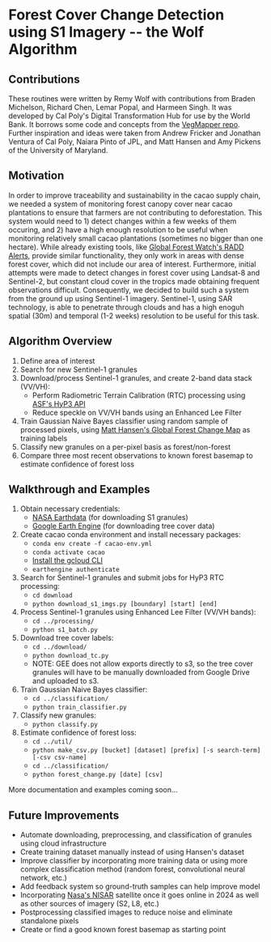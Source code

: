 # Forest Cover Change Detection using S1 Imagery -- the Wolf Algorithm

## Contributions

These routines were written by Remy Wolf with contributions from Braden Michelson, Richard Chen, Lemar Popal, and Harmeen Singh. It was developed by Cal Poly's Digital Transformation Hub for use by the World Bank. It borrows some code and concepts from the [VegMapper repo](https://github.com/NaiaraSPinto/VegMapper). Further inspiration and ideas were taken from Andrew Fricker and Jonathan Ventura of Cal Poly, Naiara Pinto of JPL, and Matt Hansen and Amy Pickens of the University of Maryland.

## Motivation

In order to improve traceability and sustainability in the cacao supply chain, we needed a system of monitoring forest canopy cover near cacao plantations to ensure that farmers are not contributing to deforestation. This system would need to 1) detect changes within a few weeks of them occuring, and 2) have a high enough resolution to be useful when monitoring relatively small cacao plantations (sometimes no bigger than one hectare). While already existing tools, like [Global Forest Watch's RADD Alerts](https://www.wur.nl/en/Research-Results/Chair-groups/Environmental-Sciences/Laboratory-of-Geo-information-Science-and-Remote-Sensing/Research/Sensing-measuring/RADD-Forest-Disturbance-Alert.htm), provide similar functionality, they only work in areas with dense forest cover, which did not include our area of interest. Furthermore, initial attempts were made to detect changes in forest cover using Landsat-8 and Sentinel-2, but constant cloud cover in the tropics made obtaining frequent observations difficult. Consequently, we decided to build such a system from the ground up using Sentinel-1 imagery. Sentinel-1, using SAR technology, is able to penetrate through clouds and has a high enoguh spatial (30m) and temporal (1-2 weeks) resolution to be useful for this task.

## Algorithm Overview

1) Define area of interest
2) Search for new Sentinel-1 granules
3) Download/process Sentinel-1 granules, and create 2-band data stack (VV/VH):
   * Perform Radiometric Terrain Calibration (RTC) processing using [ASF's HyP3 API](https://hyp3-docs.asf.alaska.edu/)
   * Reduce speckle on VV/VH bands using an Enhanced Lee Filter
5) Train Gaussian Naive Bayes classifier using random sample of processed pixels, using [Matt Hansen's Global Forest Change Map](https://developers.google.com/earth-engine/datasets/catalog/UMD_hansen_global_forest_change_2021_v1_9?hl=en) as training labels
6) Classify new granules on a per-pixel basis as forest/non-forest
7) Compare three most recent observations to known forest basemap to estimate confidence of forest loss

## Walkthrough and Examples

1) Obtain necessary credentials:
   * [NASA Earthdata](https://www.earthdata.nasa.gov/eosdis/science-system-description/eosdis-components/earthdata-login) (for downloading S1 granules)
   * [Google Earth Engine](https://earthengine.google.com/signup/) (for downloading tree cover data)
2) Create cacao conda environment and install necessary packages:
   * `conda env create -f cacao-env.yml`
   * `conda activate cacao`
   * [Install the gcloud CLI](https://cloud.google.com/sdk/docs/install)
   * `earthengine authenticate`
3) Search for Sentinel-1 granules and submit jobs for HyP3 RTC processing: 
   * `cd download`
   * `python download_s1_imgs.py [boundary] [start] [end]`
4) Process Sentinel-1 granules using Enhanced Lee Filter (VV/VH bands): 
   * `cd ../processing/`
   * `python s1_batch.py`
5) Download tree cover labels:
   * `cd ../download/`
   * `python download_tc.py`
   * NOTE: GEE does not allow exports directly to s3, so the tree cover granules will have to be manually downloaded from Google Drive and uploaded to s3.
6) Train Gaussian Naive Bayes classifier: 
   * `cd ../classification/`
   * `python train_classifier.py`
7) Classify new granules:
   * `python classify.py`
8) Estimate confidence of forest loss:
   * `cd ../util/`
   * `python make_csv.py [bucket] [dataset] [prefix] [-s search-term] [-csv csv-name]`
   * `cd ../classification/`
   * `python forest_change.py [date] [csv]`

More documentation and examples coming soon...

## Future Improvements

* Automate downloading, preprocessing, and classification of granules using cloud infrastructure
* Create training dataset manually instead of using Hansen's dataset
* Improve classifier by incorporating more training data or using more complex classification method (random forest, convolutional neural network, etc.)
* Add feedback system so ground-truth samples can help improve model
* Incorporating [Nasa's NISAR](https://nisar.jpl.nasa.gov/) satellite once it goes online in 2024 as well as other sources of imagery (S2, L8, etc.)
* Postprocessing classified images to reduce noise and eliminate standalone pixels
* Create or find a good known forest basemap as starting point
